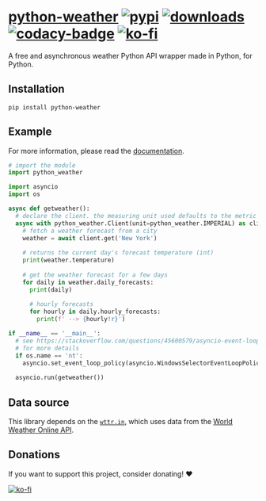 # [python-weather][pypi-url] [![pypi][pypi-image]][pypi-url] [![downloads][downloads-image]][pypi-url] [![codacy-badge][codacy-url]][codacy-image] [![ko-fi][ko-fi-brief-image]][ko-fi-url]

[pypi-image]: https://img.shields.io/pypi/v/python-weather.svg?style=flat-square
[pypi-url]: https://pypi.org/project/python-weather/
[downloads-image]: https://img.shields.io/pypi/dm/python-weather?style=flat-square
[ko-fi-brief-image]: https://img.shields.io/badge/donations-ko--fi-red?color=ff5e5b&style=flat-square
[codacy-url]: https://app.codacy.com/project/badge/Grade/0f7721b7e4314a748c75a04f0a7e0ce3
[codacy-image]: https://app.codacy.com/gh/null8626/python-weather/dashboard
[ko-fi-image]: https://ko-fi.com/img/githubbutton_sm.svg
[ko-fi-url]: https://ko-fi.com/null8626

A free and asynchronous weather Python API wrapper made in Python, for Python.

## Installation

```console
pip install python-weather
```

## Example

For more information, please read the [documentation](https://python-weather.readthedocs.io/en/latest/).

```py
# import the module
import python_weather

import asyncio
import os

async def getweather():
  # declare the client. the measuring unit used defaults to the metric system (celcius, km/h, etc.)
  async with python_weather.Client(unit=python_weather.IMPERIAL) as client:
    # fetch a weather forecast from a city
    weather = await client.get('New York')
    
    # returns the current day's forecast temperature (int)
    print(weather.temperature)
    
    # get the weather forecast for a few days
    for daily in weather.daily_forecasts:
      print(daily)
      
      # hourly forecasts
      for hourly in daily.hourly_forecasts:
        print(f' --> {hourly!r}')

if __name__ == '__main__':
  # see https://stackoverflow.com/questions/45600579/asyncio-event-loop-is-closed-when-getting-loop
  # for more details
  if os.name == 'nt':
    asyncio.set_event_loop_policy(asyncio.WindowsSelectorEventLoopPolicy())
  
  asyncio.run(getweather())
```

## Data source

This library depends on the [`wttr.in`](https://github.com/chubin/wttr.in), which uses data from the [World Weather Online API](https://www.worldweatheronline.com/weather-api/).

## Donations

If you want to support this project, consider donating! ❤

[![ko-fi][ko-fi-image]][ko-fi-url]